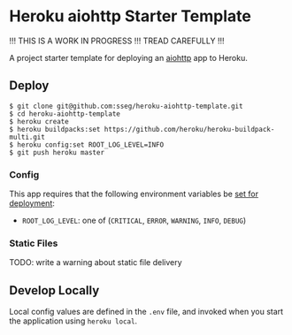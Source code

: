 Heroku aiohttp Starter Template
===============================

!!! THIS IS A WORK IN PROGRESS !!! TREAD CAREFULLY !!!

A project starter template for deploying an [aiohttp](https://github.com/KeepSafe/aiohttp/) app to Heroku.


Deploy
------

    $ git clone git@github.com:sseg/heroku-aiohttp-template.git
    $ cd heroku-aiohttp-template
    $ heroku create
    $ heroku buildpacks:set https://github.com/heroku/heroku-buildpack-multi.git
    $ heroku config:set ROOT_LOG_LEVEL=INFO
    $ git push heroku master


### Config

This app requires that the following environment variables be [set for deployment](https://devcenter.heroku.com/articles/config-vars#setting-up-config-vars-for-a-deployed-application):
- `ROOT_LOG_LEVEL`: one of (`CRITICAL`, `ERROR`, `WARNING`, `INFO`, `DEBUG`)


### Static Files

TODO: write a warning about static file delivery


Develop Locally
---------------

Local config values are defined in the `.env` file, and invoked when you start the application using `heroku local`.

